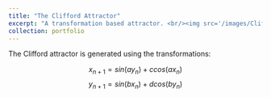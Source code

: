 ```yaml
---
title: "The Clifford Attractor"
excerpt: "A transformation based attractor. <br/><img src='/images/Clifford_attractor.jpg' width = 100>"
collection: portfolio
---
```


The Clifford attractor is generated using the transformations:

  $$x_{n+1} = sin(a y_n) + c cos(ax_{n})$$
  $$y_{n+1} = sin(b x_n) + d cos(b y_{n})$$
